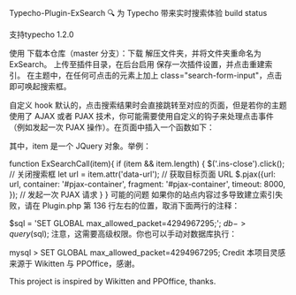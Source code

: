 Typecho-Plugin-ExSearch
🔍 为 Typecho 带来实时搜索体验 build status

支持typecho 1.2.0

使用
下载本仓库（master 分支）：下载
解压文件夹，并将文件夹重命名为 ExSearch。
上传至插件目录，在后台启用
保存一次插件设置，并点击重建索引。
在主题中，在任何可点击的元素上加上 class="search-form-input"，点击即可唤起搜索框。

自定义 hook
默认的，点击搜索结果时会直接跳转至对应的页面，但是若你的主题使用了 AJAX 或者 PJAX 技术，你可能需要使用自定义的钩子来处理点击事件（例如发起一次 PJAX 操作）。在页面中插入一个函数如下：

<script>
function ExSearchCall(item){
    // your code
}
</script>
其中，item 是一个 JQuery 对象。举例：

function ExSearchCall(item){
    if (item && item.length) {
        $('.ins-close').click(); // 关闭搜索框
        let url = item.attr('data-url'); // 获取目标页面 URL
        $.pjax({url: url, 
            container: '#pjax-container',
            fragment: '#pjax-container',
            timeout: 8000, }); // 发起一次 PJAX 请求
    }
}
可能的问题
如果你的站点内容过多导致建立索引失败，请在 Plugin.php 第 136 行左右的位置，取消下面两行的注释：

$sql = 'SET GLOBAL max_allowed_packet=4294967295;';
$db->query($sql);
注意，这需要高级权限。你也可以手动对数据库执行：

mysql > SET GLOBAL max_allowed_packet=4294967295;
Credit
本项目灵感来源于 Wikitten 与 PPOffice，感谢。

This project is inspired by Wikitten and PPOffice, thanks.

